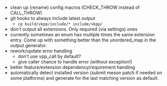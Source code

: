 - clean up (rename) config macros (CHECK_THROW instead of CALL_THROW)
- git hooks to always include latest output
	- `cp build/vkpp/include/* include/vkpp/`
- don't output all extensions. Only required (via settings) ones
- currently sometimes an enum has multiple times the same extension
  entry. Come up with something better than the unordered_map
  in the output generator.
- rework/update error handling
	- don't use vpp_call by default?
	- give caller chance to handle error (without exception!)
- better feature/extension dependency/requirement handling
- automatically detect installed version (submit meson patch if needed on
  some platforms) and generate for the last matching version as default.
